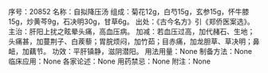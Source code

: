序号：20852
名称：自拟降压汤
组成：菊花12g，白芍15g，玄参15g，怀牛膝15g，炒黄芩9g，石决明30g，甘草6g。
出处：《古今名方》引《郑侨医案选》。
主治：肝阳上扰之眩晕头痛，高血压病。
加减：若血压过高，加代赭石、生地；头痛甚，加蔓荆子、白蒺藜；胃脘烦闷，加竹茹；目赤痛，加龙胆草、草决明；鼻衄，加藕节。
功效：平肝镇静，滋阴潜阳。
用法用量：None
制备方法：None
临床应用：None
各家论述：None
用药禁忌：None
附注：None
